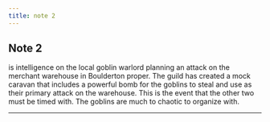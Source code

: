 ```yaml
---
title: note 2
---
```


## Note 2 

is intelligence on the local goblin warlord planning an attack on the merchant warehouse in Boulderton proper. The guild has created a mock caravan that includes a powerful bomb for the goblins to steal and use as their primary attack on the warehouse.  This is the event that the other two must be timed with. The goblins are much to chaotic to organize with. 

---


